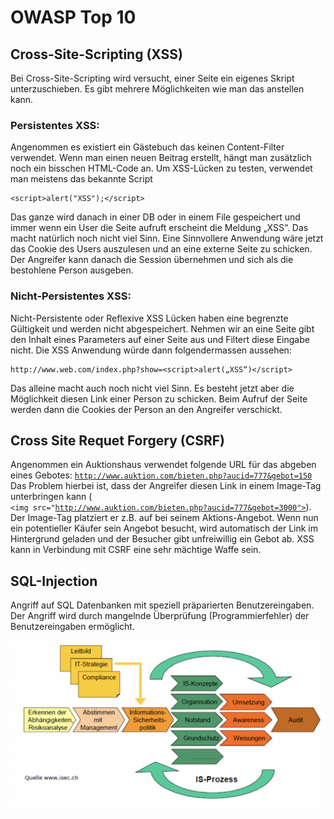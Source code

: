 # OWASP Top 10

## Cross-Site-Scripting \(XSS\) 

Bei Cross-Site-Scripting wird versucht, einer Seite ein eigenes Skript unterzuschieben. Es gibt mehrere Möglichkeiten wie man das anstellen kann. 

### Persistentes XSS: 

Angenommen es existiert ein Gästebuch das keinen Content-Filter verwendet. Wenn man einen neuen Beitrag erstellt, hängt man zusätzlich noch ein bisschen HTML-Code an. Um XSS-Lücken zu testen, verwendet man meistens das bekannte Script

```text
<script>alert("XSS");</script>
```

Das ganze wird danach in einer DB oder in einem File gespeichert und immer wenn ein User die Seite aufruft erscheint die Meldung „XSS“. Das macht natürlich noch nicht viel Sinn. Eine Sinnvollere Anwendung wäre jetzt das Cookie des Users auszulesen und an eine externe Seite zu schicken. Der Angreifer kann danach die Session übernehmen und sich als die bestohlene Person ausgeben. 

### Nicht-Persistentes XSS: 

Nicht-Persistente oder Reflexive XSS Lücken haben eine begrenzte Gültigkeit und werden nicht abgespeichert. Nehmen wir an eine Seite gibt den Inhalt eines Parameters auf einer Seite aus und Filtert diese Eingabe nicht. Die XSS Anwendung würde dann folgendermassen aussehen: 

```text
http://www.web.com/index.php?show=<script>alert(„XSS“)</script>
```

Das alleine macht auch noch nicht viel Sinn. Es besteht jetzt aber die Möglichkeit diesen Link einer Person zu schicken. Beim Aufruf der Seite werden dann die Cookies der Person an den Angreifer verschickt. 

## Cross Site Requet Forgery \(CSRF\) 

Angenommen ein Auktionshaus verwendet folgende URL für das abgeben eines Gebotes: [`http://www.auktion.com/bieten.php?aucid=777&gebot=150`](http://www.auktion.com/bieten.php?aucid=777&gebot=150)  
Das Problem hierbei ist, dass der Angreifer diesen Link in einem Image-Tag unterbringen kann \(  
`<img src="`[`http://www.auktion.com/bieten.php?aucid=777&gebot=3000">`](http://www.auktion.com/bieten.php?aucid=777&gebot=3000>)\). Der Image-Tag platziert er z.B. auf bei seinem Aktions-Angebot. Wenn nun ein potentieller Käufer sein Angebot besucht, wird automatisch der Link im Hintergrund geladen und der Besucher gibt unfreiwillig ein Gebot ab. XSS kann in Verbindung mit CSRF eine sehr mächtige Waffe sein. 





## SQL-Injection

Angriff auf SQL Datenbanken mit speziell präparierten Benutzereingaben. Der Angriff wird durch mangelnde Überprüfung \(Programmierfehler\) der Benutzereingaben ermöglicht.

![](../.gitbook/assets/image%20%2810%29.png)



